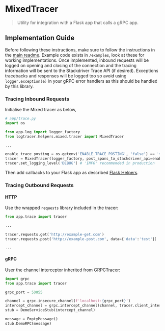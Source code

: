 # MixedTracer
>Utility for integration with a Flask app that calls a gRPC app.

## Implementation Guide
Before following these instructions, make sure to follow the instructions in the [main readme](../../../README.md).
Example code exists in `/examples`, look at these for working implementations.
Once implemented, inbound requests will be logged on opening and closing of the connection and the tracing information will be sent to the Stackdriver Trace API (if desired).
Exceptions tracebacks and responses will be logged too so avoid using `logger.exception(e)` in your gRPC error handlers as this should be handled by this library.

### Tracing Inbound Requests
Initialise the Mixed tracer as below, 
```python
# app/trace.py
import os

from app.log import logger_factory
from logtracer.helpers.mixed.tracer import MixedTracer

...

enable_trace_posting = os.getenv('ENABLE_TRACE_POSTING', 'false') == 'true'
tracer = MixedTracer(logger_factory, post_spans_to_stackdriver_api=enable_trace_posting)
tracer.set_logging_level('DEBUG') # 'INFO' recommended in production
``` 
Then add callbacks to your Flask app as described [Flask Helpers](../flask).

### Tracing Outbound Requests
#### HTTP
Use the wrapped `requests` library included in the tracer:
```python
from app.trace import tracer

...

tracer.requests.get('http://example-get.com')
tracer.requests.post('http://example-post.com', data={'data':'test'})

...
```

#### gRPC
User the channel interceptor inherited from GRPCTracer:
```python
import grpc
from app.trace import tracer

grpc_port = 50055

channel = grpc.insecure_channel(f'localhost:{grpc_port}')
intercept_channel = grpc.intercept_channel(channel, tracer.client_interceptor())
stub = DemoServiceStub(intercept_channel)

message = EmptyMessage()
stub.DemoRPC(message)
```